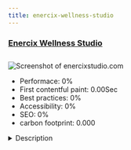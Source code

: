```yaml
---
title: enercix-wellness-studio
---
```


<div style="height: 3rem">
  <a href="https://www.enercixstudio.com/"><h3>Enercix Wellness Studio</h3></a>
</div>
<img loading="lazy" src="" alt="Screenshot of enercixstudio.com" />
<ul>
  <li>Performace: 0%</li>
  <li>
    First contentful paint:
    0.00Sec
  </li>
  <li>Best practices: 0%</li>
  <li>Accessibility: 0%</li>
  <li>SEO: 0%</li>
  <li>carbon footprint: 0.000</li>
</ul>
<details>
  <summary>Description</summary>
  <p>Enercix Wellness Studio 
Our team; Thanks to its experience and knowledge, it provides services to professional athletes as well as patients with heart, vascular, sugar, blood pressure, osteoporosis and people with all kinds of sports injuries.

Services : Personal Traning, Yoga, Reformer Pilates, Matwork Pliates, Crossfit, StrechingBuild on Joomla! 
This Joomla! site is full responsive and front-end editing. and with SP page builder component useing 
Specific SEO efforts to let the content manager customize any SEO elements on any pages. 
And component jux-instagram feed system used</p>
</details>

